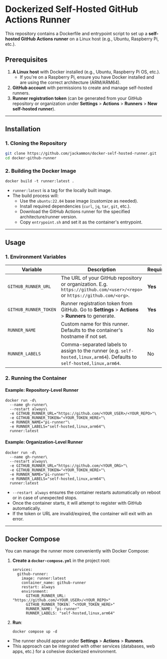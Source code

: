 Dockerized Self-Hosted GitHub Actions Runner
============================================

This repository contains a Dockerfile and entrypoint script to set up a **self-hosted GitHub Actions runner** on a Linux host (e.g., Ubuntu, Raspberry Pi, etc.).

Prerequisites
-------------

1.  **A Linux host** with Docker installed (e.g., Ubuntu, Raspberry Pi OS, etc.).
    -   If you're on a Raspberry Pi, ensure you have Docker installed and are using the correct architecture (ARM/ARM64).
2.  **GitHub account** with permissions to create and manage self-hosted runners.
3.  **Runner registration token** (can be generated from your GitHub repository or organization under **Settings** > **Actions** > **Runners** > **New self-hosted runner**).

* * * * *

Installation
------------

### 1\. Cloning the Repository

```bash
git clone https://github.com/jackammon/docker-self-hosted-runner.git
cd docker-github-runner
```

### 2\. Building the Docker Image

```
docker build -t runner:latest .
```

-   `runner:latest` is a tag for the locally built image.
-   The build process will:
    -   Use the `ubuntu:22.04` base image (customize as needed).
    -   Install required dependencies (`curl`, `jq`, `tar`, `git`, etc.).
    -   Download the GitHub Actions runner for the specified architecture/runner version.
    -   Copy `entrypoint.sh` and set it as the container's entrypoint.

* * * * *

Usage
-----

### 1\. Environment Variables

| Variable | Description | Required |
| --- | --- | --- |
| `GITHUB_RUNNER_URL` | The URL of your GitHub repository or organization. E.g. `https://github.com/<user>/<repo>` or `https://github.com/<org>`. | **Yes** |
| `GITHUB_RUNNER_TOKEN` | Runner registration token from GitHub. Go to **Settings** > **Actions** > **Runners** to generate. | **Yes** |
| `RUNNER_NAME` | Custom name for this runner. Defaults to the container's hostname if not set. | No |
| `RUNNER_LABELS` | Comma-separated labels to assign to the runner (e.g. `self-hosted,linux,arm64`). Defaults to `self-hosted,linux,arm64`. | No |

### 2\. Running the Container

#### Example: Repository-Level Runner

```
docker run -d\
  --name gh-runner\
  --restart always\
  -e GITHUB_RUNNER_URL="https://github.com/<YOUR_USER>/<YOUR_REPO>"\
  -e GITHUB_RUNNER_TOKEN="<YOUR_TOKEN_HERE>"\
  -e RUNNER_NAME="pi-runner"\
  -e RUNNER_LABELS="self-hosted,linux,arm64"\
  runner:latest
  ```

#### Example: Organization-Level Runner

```
docker run -d\
  --name gh-runner\
  --restart always\
  -e GITHUB_RUNNER_URL="https://github.com/<YOUR_ORG>"\
  -e GITHUB_RUNNER_TOKEN="<YOUR_TOKEN_HERE>"\
  -e RUNNER_NAME="pi-runner"\
  -e RUNNER_LABELS="self-hosted,linux,arm64"\
  runner:latest
  ```

-   `--restart always` ensures the container restarts automatically on reboot or in case of unexpected stops.
-   Once the container starts, it will attempt to register with GitHub automatically.
-   If the token or URL are invalid/expired, the container will exit with an error.

* * * * *

Docker Compose
-------------------------

You can manage the runner more conveniently with Docker Compose:

1.  **Create a `docker-compose.yml`** in the project root:

    ```
    services:
      github-runner:
        image: runner:latest
        container_name: github-runner
        restart: always
        environment:
          GITHUB_RUNNER_URL: "https://github.com/<YOUR_USER>/<YOUR_REPO>"
          GITHUB_RUNNER_TOKEN: "<YOUR_TOKEN_HERE>"
          RUNNER_NAME: "pi-runner"
          RUNNER_LABELS: "self-hosted,linux,arm64"

2.  **Run**:

    ```
    docker compose up -d
    ```

-   The runner should appear under **Settings** > **Actions** > **Runners**.
-   This approach can be integrated with other services (databases, web apps, etc.) for a cohesive dockerized environment.

